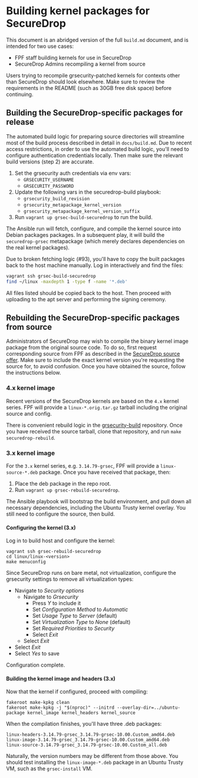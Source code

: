 # Building kernel packages for SecureDrop

This document is an abridged version of the full `build.md` document,
and is intended for two use cases:

  * FPF staff building kernels for use in SecureDrop
  * SecureDrop Admins recompiling a kernel from source

Users trying to recompile grsecurity-patched kernels for contexts other
than SecureDrop should look elsewhere. Make sure to review the requirements
in the README (such as 30GB free disk space) before continuing.

## Building the SecureDrop-specific packages for release
The automated build logic for preparing source directories will streamline most
of the build process described in detail in `docs/build.md`. Due to recent
access restrictions, in order to use the automated build logic, you'll need
to configure authentication credentials locally. Then make sure the relevant
build versions (step 2) are accurate.

1. Set the grsecurity auth credentials via env vars:
    * `GRSECURITY_USERNAME`
    * `GRSECURITY_PASSWORD`
2. Update the following vars in the securedrop-build playbook:
    * `grsecurity_build_revision`
    * `grsecurity_metapackage_kernel_version`
    * `grsecurity_metapackage_kernel_version_suffix`
3. Run `vagrant up grsec-build-securedrop` to run the build.

The Ansible run will fetch, configure, and compile the kernel source
into Debian packages packages. In a subsequent play, it will build the
`securedrop-grsec` metapackage (which merely declares dependencies
on the real kernel packages).

Due to broken fetching logic (#93), you'll have to copy the built packages
back to the host machine manually. Log in interactively and find the files:

```bash
vagrant ssh grsec-build-securedrop
find ~/linux -maxdepth 1 -type f -name '*.deb'
```

All files listed should be copied back to the host. Then proceed
with uploading to the apt server and performing the signing ceremony.

## Rebuilding the SecureDrop-specific packages from source

Administrators of SecureDrop may wish to compile the binary kernel image
package from the original source code. To do so, first request corresponding
source from FPF as described in the [SecureDrop source offer].
Make sure to include the exact kernel version you're requesting the source for,
to avoid confusion. Once you have obtained the source, follow
the instructions below.

[SecureDrop source offer]: https://github.com/freedomofpress/securedrop/blob/develop/SOURCE_OFFER

### 4.x kernel image
Recent versions of the SecureDrop kernels are based on the `4.x` kernel series.
FPF will provide a `linux-*.orig.tar.gz` tarball including the original source
and config.

There is convenient rebuild logic in the [grsecurity-build] repository.
Once you have received the source tarball, clone that repository,
and run `make securedrop-rebuild`.

[grsecurity-build]: https://github.com/freedomofpress/ansible-role-grsecurity-build

### 3.x kernel image
For the `3.x` kernel series, e.g. `3.14.79-grsec`, FPF will provide a
`linux-source-*.deb` package. Once you have received that package, then:

1. Place the deb package in the repo root.
2. Run `vagrant up grsec-rebuild-securedrop`.

The Ansible playbook will bootstrap the build environment, and pull down all
necessary dependencies, including the Ubuntu Trusty kernel overlay. You still
need to configure the source, then build.

#### Configuring the kernel (3.x)

Log in to build host and configure the kernel:

```
vagrant ssh grsec-rebuild-securedrop
cd linux/linux-<version>
make menuconfig
```

Since SecureDrop runs on bare metal, not virtualization, configure
the grsecurity settings to remove all virtualization types:

 * Navigate to *Security options*
   * Navigate to *Grsecurity*
     * Press *Y* to include it
     * Set *Configuration Method* to *Automatic*
     * Set *Usage Type* to *Server* (default)
     * Set *Virtualization Type* to *None* (default)
     * Set *Required Priorities* to *Security*
     * Select *Exit*
   * Select *Exit*
 * Select *Exit*
 * Select *Yes* to save

Configuration complete.

#### Building the kernel image and headers (3.x)

Now that the kernel if configured, proceed with compiling:

```
fakeroot make-kpkg clean
fakeroot make-kpkg -j "$(nproc)" --initrd --overlay-dir=../ubuntu-package kernel_image kernel_headers kernel_source
```

When the compilation finishes, you'll have three .deb packages:

```
linux-headers-3.14.79-grsec_3.14.79-grsec-10.00.Custom_amd64.deb
linux-image-3.14.79-grsec_3.14.79-grsec-10.00.Custom_amd64.deb
linux-source-3.14.79-grsec_3.14.79-grsec-10.00.Custom_all.deb
```

Naturally, the version numbers may be different from those above. You should
test installing the `linux-image-*.deb` package in an Ubuntu Trusty VM,
such as the `grsec-install` VM.
